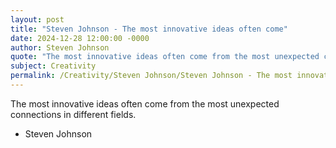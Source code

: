 ```yaml
---
layout: post
title: "Steven Johnson - The most innovative ideas often come"
date: 2024-12-28 12:00:00 -0000
author: Steven Johnson
quote: "The most innovative ideas often come from the most unexpected connections in different fields."
subject: Creativity
permalink: /Creativity/Steven Johnson/Steven Johnson - The most innovative ideas often come
---
```


The most innovative ideas often come from the most unexpected connections in different fields.

- Steven Johnson
